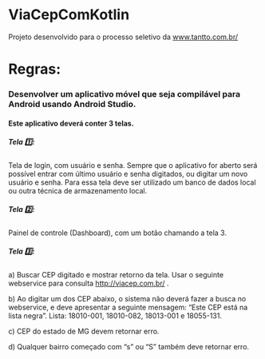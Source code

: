 # ViaCepComKotlin
Projeto desenvolvido para o processo seletivo da www.tantto.com.br/

# Regras:

### Desenvolver um aplicativo móvel que seja compilável para Android usando Android Studio.


#### Este aplicativo deverá conter 3 telas.

##### Tela :one:: 

Tela de login, com usuário e senha. Sempre que o aplicativo for
aberto será possível entrar com último usuário e senha digitados, ou
digitar um novo usuário e senha. Para essa tela deve ser utilizado um
banco de dados local ou outra técnica de armazenamento local.

##### Tela :two:: 

Painel de controle (Dashboard), com um botão chamando a tela 3.

##### Tela :three::

a) Buscar CEP digitado e mostrar retorno da tela. Usar o seguinte
webservice para consulta http://viacep.com.br/ .

b) Ao digitar um dos CEP abaixo, o sistema não deverá fazer a busca no
webservice, e deve apresentar a seguinte mensagem:
“Este CEP está na lista negra”.
Lista: 18010-001, 18010-082, 18013-001 e 18055-131.

c) CEP do estado de MG devem retornar erro.

d) Qualquer bairro começado com “s” ou “S” também deve retornar erro.
